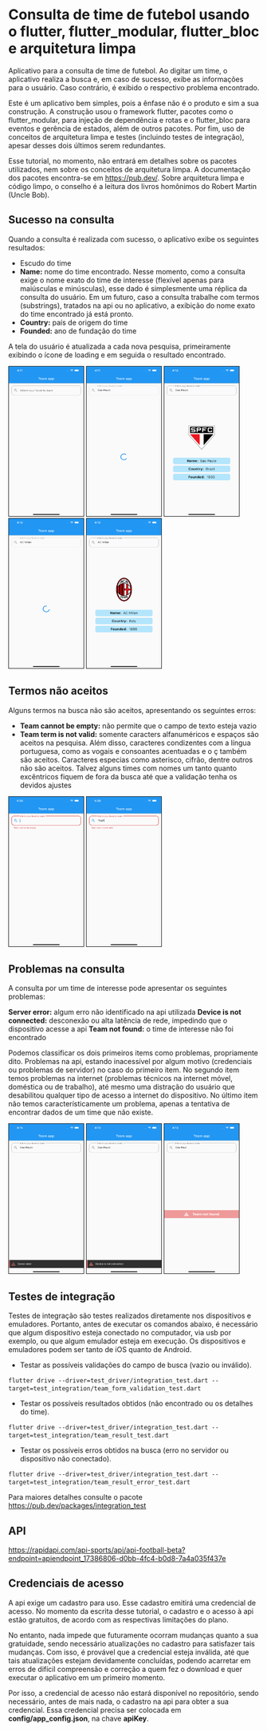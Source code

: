 # Consulta de time de futebol usando o flutter, flutter_modular, flutter_bloc e arquitetura limpa

Aplicativo para a consulta de time de futebol. Ao digitar um time, o aplicativo realiza a busca e, em caso de sucesso, exibe as informações para o usuário. Caso contrário, é exibido o respectivo problema encontrado.

Este é um aplicativo bem simples, pois a ênfase não é o produto e sim a sua construção. A construção usou o framework flutter, pacotes como o flutter_modular, para injeção de dependência e rotas e o flutter_bloc para eventos e gerência de estados, além de outros pacotes. Por fim, uso de conceitos de arquitetura limpa e testes (incluindo testes de integração), apesar desses dois últimos serem redundantes.

Esse tutorial, no momento, não entrará em detalhes sobre os pacotes utilizados, nem sobre os conceitos de arquitetura limpa. A documentação dos pacotes encontra-se em <https://pub.dev/>. Sobre arquitetura limpa e código limpo, o conselho é a leitura dos livros homônimos do Robert Martin (Uncle Bob).

## Sucesso na consulta

Quando a consulta é realizada com sucesso, o aplicativo exibe os seguintes resultados:

- Escudo do time
- **Name:** nome do time encontrado. Nesse momento, como a consulta exige o nome exato do time de interesse (flexível apenas para maiúsculas e minúsculas), esse dado é simplesmente uma réplica da consulta do usuário. Em um futuro, caso a consulta trabalhe com termos (substrings), tratados na api ou no aplicativo, a exibição do nome exato do time encontrado já está pronto.
- **Country:** país de origem do time
- **Founded:** ano de fundação do time

A tela do usuário é atualizada a cada nova pesquisa, primeiramente exibindo o ícone de loading e em seguida o resultado encontrado.

<p
  float="left"
>
  <img
    src="images/initial_screen.png"
    alt="initialscreen"
    title="Initial screen"
    width="150"
    height="300"
    border= "1px solid black"
  />
  <img
    src="images/result_loading.png"
    alt="resultloading"
    title="Result loading"
    width="150"
    height="300"
    border= "1px solid black"
  />
  <img
    src="images/result_found.png"
    alt="resultfound"
    title="Result found"
    width="150"
    height="300"
    border= "1px solid black"
  />
   <img
    src="images/new_result_loading.png"
    alt="newresultloading"
    title="New result loading"
    width="150"
    height="300"
    border= "1px solid black"
  />
  <img
    src="images/new_result_found.png"
    alt="newresultfound"
    title="New result found"
    width="150"
    height="300"
    border= "1px solid black"
  />
</p>

## Termos não aceitos

Alguns termos na busca não são aceitos, apresentando os seguintes erros:

- **Team cannot be empty:** não permite que o campo de texto esteja vazio
- **Team term is not valid:** somente caracters alfanuméricos e espaços são aceitos na pesquisa. Além disso, caracteres condizentes com a língua portuguesa, como as vogais e consoantes acentuadas e o ç também são aceitos. Caracteres especias como asterisco, cifrão, dentre outros não são aceitos. Talvez alguns times com nomes um tanto quanto excêntricos fiquem de fora da busca até que a validação tenha os devidos ajustes

<p
  float="left"
>
  <img
    src="images/team_not_empty.png"
    alt="teamnotempty"
    title="Team not empty"
    width="150"
    height="300"
    border= "1px solid black"
  />
  <img
    src="images/team_invalid.png"
    alt="teaminvalid"
    title="Team invalid"
    width="150"
    height="300"
    border= "1px solid black"
  />
</p>

## Problemas na consulta

A consulta por um time de interesse pode apresentar os seguintes problemas:

**Server error:** algum erro não identificado na api utilizada
**Device is not connected:** desconexão ou alta latência de rede, impedindo que o dispositivo acesse a api
**Team not found:** o time de interesse não foi encontrado

Podemos classificar os dois primeiros items como problemas, propriamente dito. Problemas na api, estando inacessível por algum motivo (credenciais ou problemas de servidor) no caso do primeiro item. No segundo item temos problemas na internet (problemas técnicos na internet móvel, doméstica ou de trabalho), até mesmo uma distração do usuário que desabilitou qualquer tipo de acesso a internet do dispositivo. No último item não temos característicamente um problema, apenas a tentativa de encontrar dados de um time que não existe.

<p
  float="left"
>
  <img
    src="images/server_error.png"
    alt="servererror"
    title="Server error"
    width="150"
    height="300"
    border= "1px solid black"
  />
  <img
    src="images/device_not_connected.png"
    alt="devicenotconnected"
    title="Device not connected"
    width="150"
    height="300"
    border= "1px solid black"
  />
  <img
    src="images/team_not_found.png"
    alt="teamnotfound"
    title="Team not found"
    width="150"
    height="300"
    border= "1px solid black"
  />
</p>

## Testes de integração

Testes de integração são testes realizados diretamente nos dispositivos e emuladores. Portanto, antes de executar os comandos abaixo, é necessário que algum dispositivo esteja conectado no computador, via usb por exemplo, ou que algum emulador esteja em execução. Os dispositivos e emuladores podem ser tanto de iOS quanto de Android.

- Testar as possíveis validações do campo de busca (vazio ou inválido).

```console
flutter drive --driver=test_driver/integration_test.dart --target=test_integration/team_form_validation_test.dart
```

- Testar os possíveis resultados obtidos (não encontrado ou os detalhes do time).

```console
flutter drive --driver=test_driver/integration_test.dart --target=test_integration/team_result_test.dart
```

- Testar os possíveis erros obtidos na busca (erro no servidor ou dispositivo não conectado).

```console
flutter drive --driver=test_driver/integration_test.dart --target=test_integration/team_result_error_test.dart
```

Para maiores detalhes consulte o pacote <https://pub.dev/packages/integration_test>

## API

<https://rapidapi.com/api-sports/api/api-football-beta?endpoint=apiendpoint_17386806-d0bb-4fc4-b0d8-7a4a035f437e>

## Credenciais de acesso

A api exige um cadastro para uso. Esse cadastro emitirá uma credencial de acesso. No momento da escrita desse tutorial, o cadastro e o acesso à api estão gratuitos, de acordo com as respectivas limitações do plano.

No entanto, nada impede que futuramente ocorram mudanças quanto a sua gratuidade, sendo necessário atualizações no cadastro para satisfazer tais mudanças. Com isso, é provável que a credencial esteja inválida, até que tais atualizações estejam devidamente concluídas, podendo acarretar em erros de difícil compreensão e correção a quem fez o download e quer executar o aplicativo em um primeiro momento.

Por isso, a credencial de acesso não estará disponível no repositório, sendo necessário, antes de mais nada, o cadastro na api para obter a sua credencial. Essa credencial precisa ser colocada em **config/app_config.json**, na chave **apiKey**.

